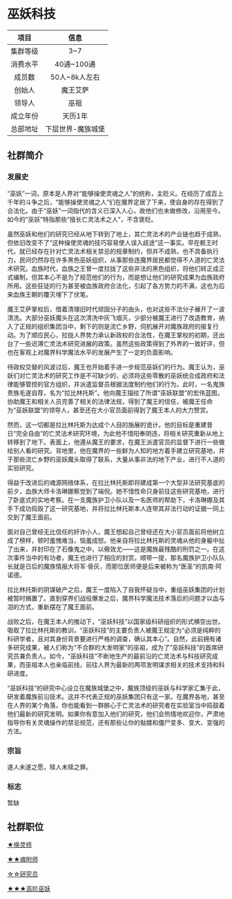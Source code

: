 # 巫妖科技

项目|信息
:--:|:--:
集群等级|3~7
消费水平|40通~100通
成员数|50人~8k人左右
创始人|魔王艾萨
领导人|巫祖
成立年份|天历1年
总部地址|下层世界-魔族城堡

## 社群简介

### 发展史

“巫妖”一词，原本是人界对“能够操使灵魂之人”的统称，主贬义。在经历了成百上千年的斗争之后，“能够操使灵魂之人”们在魔界定居了下来，使自身的存在得到了合法化。由于“巫妖”一词指代的含义已深入人心，故他们也未做修改，沿用至今。如今的“巫妖”特指那些“擅长亡灵法术之人”，不含褒贬。

虽然巫妖和他们的研究已经从地下转到了地上，其亡灵法术的产业链也趋于成熟，但依旧改变不了“这种操使灵魂的技巧容易使人误入歧途”这一事实。早在骸王时代，就已经存在针对亡灵法术相关禁忌的规章制约，但并不成熟，也不具备执行力，民间仍然存在许多黑色巫妖组织，从事那些连魔界居民都觉得不人道的亡灵法术研究。血族时代，血族之王曾一度拉拢了这些非法的黑色组织，将他们转正成正式编制，但其本心不是为了规范他们的行为，而是想让他们的研究成果为血族政府所用。这些狂徒的行为甚至被血族政府合法化，引起了各方势力的不满，这也为后来血族王朝的覆灭埋下了伏笔。

魔王艾萨掌权后，借着清理旧时代顽固分子的由头，也对这些不法分子展开了一波清洗。大部分巫妖魔头在这次清洗中灰飞烟灭，少部分被魔王进行了改造教育，纳入了正规的组织集团当中，剩下的则是流亡乡野，伺机展开对魔族政府的报复行动。为了顺应民心，拉拢人界势力承认新政权的合法性，在魔王掌权的初期，还出台了一些迟滞亡灵法术研究进展的政策。虽然这些政策得到了外界的一致好评，但也在客观上对魔界科学魔法水平的发展产生了一定的负面影响。

待政权交替的风波过后，魔王也开始着手进一步规范巫妖们的行为。魔王认为，巫妖们对亡灵法术的研究工作是不可缺少的，必须将这些零散的巫妖统合成政府和法律能够管控的官方组织，并派遣监督员根据法度制约他们的行为。此时，一名鬼族贵族毛遂自荐，名为“拉比林托斯”。他向魔王描绘了所谓“巫妖联盟”的宏伟蓝图，协助魔王和相关人员完善了相关的法律法规，得到了魔王的信任，被魔王任命为“巫妖联盟”的领导人，甚至还在大小官员面前得到了魔王本人的大力赞赏。

然而，这一切都是拉比林托斯为达成个人目的施展的诡计。他的目标是重建昔日“完全自由”的亡灵法术研究环境，为此他不惜阳奉阴违，将相关研究重新从地上转移到了地下。表面上，他遵从魔王的要求，在魔王派遣官员的监督下进行一些做给别人看的研究。背地里，他在魔界的一些鲜为人知的地方着手建立研究基地，并于那些流亡乡野的巫妖魔头取得了联系，大量从事非法的地下产业，进行不人道的实验研究。

得益于改进后的魂源网络体系，在拉比林托斯即将建成第一个大型非法研究基底的前夕，血族大师卡洛琳娜察觉到了端倪。她不惜性命只身前往这些研究基地，进行了卧底式的实地考察。在一支魔族护卫小队以及一名医师的帮助下，卡洛琳娜及其手下成功捣毁了这一研究基地，并将拉比林托斯本人连带其非法行动的证据一同上交到了魔王面前。

面对自己曾经无比信任的奸诈小人，魔王想起自己曾经还在大小官员面前将他树立成了榜样，顿时羞愧难当，恼羞成怒。他亲自将拉比林托斯的灵魂从他的身躯中扯了出来，并封印在了石像鬼之中，以儆效尤——这是魔族最残酷的刑罚之一。在这次事件当中的有功者，魔王也进行了相应的封赏。顺带一提，那名魔族护卫小队队长就是日后的魔族情报大将军·骨灰，而那位医师便是后来被称为“医圣”的凯南·阿诺德。

拉比林托斯的阴谋破产之后，魔王一度陷入了自我怀疑当中，重组巫妖集团的计划被暂时搁置了。直到穿界们战役爆发之后，魔界科学魔法技术落后的问题才以血与泪的方式，重新摆在了魔王面前。

战败之后，在魔王本人的推动下，“巫妖科技”以国家级科研组织的形式横空出世。吸取了拉比林托斯的教训，“巫妖科技”的主要负责人被魔王规定为“必须是纯粹的科研学者，且对其身份背景要进行严格的调查，确认其本心”。自然，此前拥有诸多研究成果，被人们称为“不合群的大发明家”的巫祖，成为了“巫妖科技”的首席研究员兼负责人。如今，“巫妖科技”不断地生产的最前沿的亡灵法术与科技研究成果，而巫祖本人也亲临前线，前往人界为最新的两项发明谋求相关的技术支持和科研进度。

“巫妖科技”的研究中心设立在魔族城堡之中，魔族顶级的巫妖与科学家汇集于此，研发着魔族前沿技术。这并不代表正规的巫妖集团只有这一家。在魔界各地，甚至在人界的某个角落，你也能看到一群醉心于亡灵法术的研究者在实验室当中捣鼓着他们最新的研究发明。如果你有意加入他们的研究，他们会热情地欢迎你，严肃地指导你有关灵魂操作的禁忌规范，还有那些让你的骷髅和僵尸变多、变大、变强的方法。

### 宗旨

遂人未遂之愿，赎人未赎之罪。

### 标志

暂缺

## 社群职位

<a href="../summonLich" target="_blank">★唤灵师</a>

<a href="../possessLich" target="_blank">★★魂附师</a>

<a href="../researcher" target="_blank">☆☆研究员</a>

<a href="../highLich" target="_blank">★★★高阶巫妖</a>